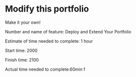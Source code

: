 # Modify this portfolio

Make it your own! 

Number and name of feature: Deploy and Extend Your Portfolio

Estimate of time needed to complete: 1 hour

Start time: 2000

Finish time: 2100

Actual time needed to complete:60min f
